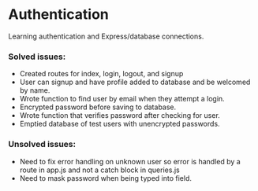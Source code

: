 # Authentication

Learning authentication and Express/database connections.

### Solved issues:

- Created routes for index, login, logout, and signup
- User can signup and have profile added to database and be welcomed by name.
- Wrote function to find user by email when they attempt a login.
- Encrypted password before saving to database.
- Wrote function that verifies password after checking for user.
- Emptied database of test users with unencrypted passwords.

### Unsolved issues:

- Need to fix error handling on unknown user so error is handled by a route in app.js and not a catch block in queries.js
- Need to mask password when being typed into field.


